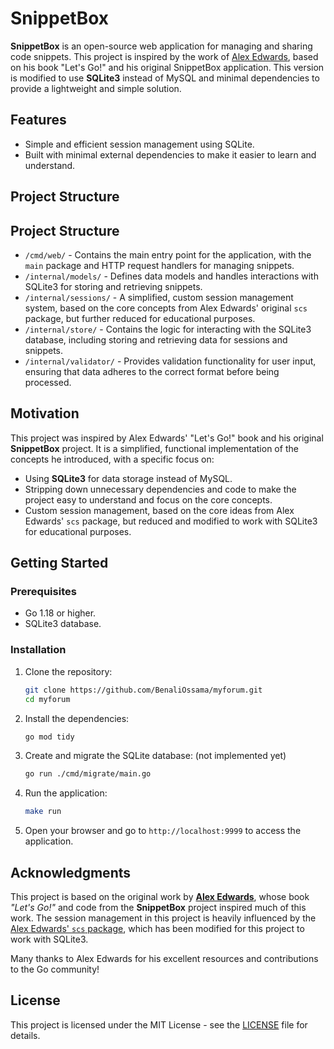 # SnippetBox

**SnippetBox** is an open-source web application for managing and sharing code snippets. This project is inspired by the work of [Alex Edwards](https://www.alexedwards.net/), based on his book "Let's Go!" and his original SnippetBox application. This version is modified to use **SQLite3** instead of MySQL and minimal dependencies to provide a lightweight and simple solution.

## Features

- Simple and efficient session management using SQLite.
- Built with minimal external dependencies to make it easier to learn and understand.

## Project Structure

## Project Structure

- `/cmd/web/` - Contains the main entry point for the application, with the `main` package and HTTP request handlers for managing snippets.
- `/internal/models/` - Defines data models and handles interactions with SQLite3 for storing and retrieving snippets.
- `/internal/sessions/` - A simplified, custom session management system, based on the core concepts from Alex Edwards' original `scs` package, but further reduced for educational purposes.
- `/internal/store/` - Contains the logic for interacting with the SQLite3 database, including storing and retrieving data for sessions and snippets.
- `/internal/validator/` - Provides validation functionality for user input, ensuring that data adheres to the correct format before being processed.

## Motivation

This project was inspired by Alex Edwards' "Let's Go!" book and his original **SnippetBox** project. It is a simplified, functional implementation of the concepts he introduced, with a specific focus on:

- Using **SQLite3** for data storage instead of MySQL.
- Stripping down unnecessary dependencies and code to make the project easy to understand and focus on the core concepts.
- Custom session management, based on the core ideas from Alex Edwards' `scs` package, but reduced and modified to work with SQLite3 for educational purposes.

## Getting Started

### Prerequisites

- Go 1.18 or higher.
- SQLite3 database.

### Installation

1. Clone the repository:

   ```bash
   git clone https://github.com/BenaliOssama/myforum.git
   cd myforum
   ```

2. Install the dependencies:

   ```bash
   go mod tidy
   ```

3. Create and migrate the SQLite database: (not implemented yet)

   ```bash
   go run ./cmd/migrate/main.go
   ```

4. Run the application:

   ```bash
   make run
   ```

5. Open your browser and go to `http://localhost:9999` to access the application.

## Acknowledgments

This project is based on the original work by **[Alex Edwards](https://www.alexedwards.net/)**, whose book *"Let's Go!"* and code from the **SnippetBox** project inspired much of this work. The session management in this project is heavily influenced by the [Alex Edwards' `scs` package](https://github.com/alexedwards/scs), which has been modified for this project to work with SQLite3.

Many thanks to Alex Edwards for his excellent resources and contributions to the Go community!

## License

This project is licensed under the MIT License - see the [LICENSE](LICENSE) file for details.
